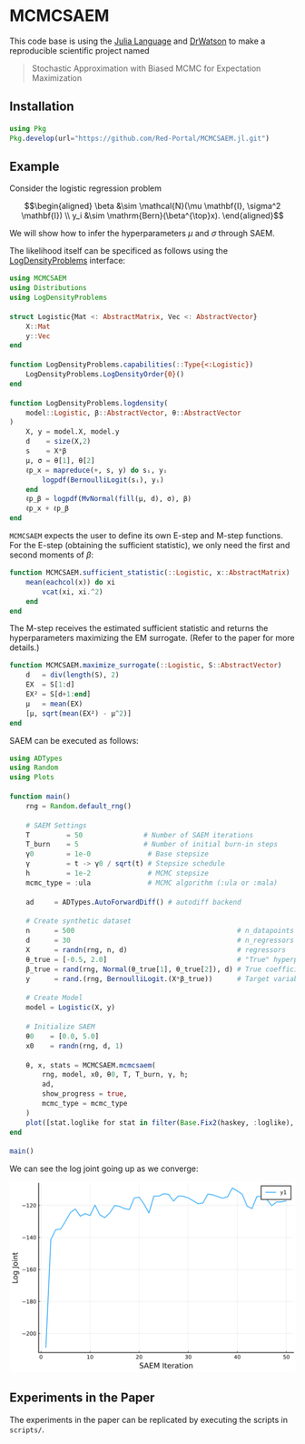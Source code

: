 
# MCMCSAEM

This code base is using the [Julia Language](https://julialang.org/) and
[DrWatson](https://juliadynamics.github.io/DrWatson.jl/stable/)
to make a reproducible scientific project named
> Stochastic Approximation with Biased MCMC for Expectation Maximization

## Installation

```julia
using Pkg
Pkg.develop(url="https://github.com/Red-Portal/MCMCSAEM.jl.git")
```

## Example
Consider the logistic regression problem
```math
\begin{aligned}
    \beta &\sim \mathcal{N}(\mu \mathbf{I}, \sigma^2 \mathbf{I}) \\
    y_i   &\sim \mathrm{Bern}(\beta^{\top}x).
\end{aligned}
```
We will show how to infer the hyperparameters $\mu$ and $\sigma$ through SAEM.

The likelihood itself can be specificed as follows using the [LogDensityProblems](https://github.com/tpapp/LogDensityProblems.jl) interface:
```julia
using MCMCSAEM
using Distributions
using LogDensityProblems

struct Logistic{Mat <: AbstractMatrix, Vec <: AbstractVector}
    X::Mat
    y::Vec
end

function LogDensityProblems.capabilities(::Type{<:Logistic})
    LogDensityProblems.LogDensityOrder{0}()
end

function LogDensityProblems.logdensity(
    model::Logistic, β::AbstractVector, θ::AbstractVector
)
    X, y = model.X, model.y
    d    = size(X,2)
    s    = X*β   
    μ, σ = θ[1], θ[2]
    ℓp_x = mapreduce(+, s, y) do sᵢ, yᵢ
        logpdf(BernoulliLogit(sᵢ), yᵢ)
    end
    ℓp_β = logpdf(MvNormal(fill(μ, d), σ), β)
    ℓp_x + ℓp_β
end
```

`MCMCSAEM` expects the user to define its own E-step and M-step functions.
For the E-step (obtaining the sufficient statistic), we only need the first and second moments of $\beta$:
```julia
function MCMCSAEM.sufficient_statistic(::Logistic, x::AbstractMatrix)
    mean(eachcol(x)) do xi
        vcat(xi, xi.^2)
    end
end
```

The M-step receives the estimated sufficient statistic and returns the hyperparameters maximizing the EM surrogate. (Refer to the paper for more details.)
```julia
function MCMCSAEM.maximize_surrogate(::Logistic, S::AbstractVector)
    d   = div(length(S), 2)
    EX  = S[1:d]
    EX² = S[d+1:end]
    μ   = mean(EX)
    [μ, sqrt(mean(EX²) - μ^2)]
end
```

SAEM can be executed as follows:
```julia
using ADTypes
using Random
using Plots

function main()
    rng = Random.default_rng()

    # SAEM Settings
    T         = 50               # Number of SAEM iterations
    T_burn    = 5                # Number of initial burn-in steps
    γ0        = 1e-0              # Base stepsize
    γ         = t -> γ0 / sqrt(t) # Stepsize schedule
    h         = 1e-2              # MCMC stepsize
    mcmc_type = :ula              # MCMC algorithm (:ula or :mala)

    ad     = ADTypes.AutoForwardDiff() # autodiff backend

    # Create synthetic dataset
    n      = 500                                        # n_datapoints
    d      = 30                                         # n_regressors
    X      = randn(rng, n, d)                           # regressors
    θ_true = [-0.5, 2.0]                                # "True" hyperparameters
    β_true = rand(rng, Normal(θ_true[1], θ_true[2]), d) # True coefficients
    y      = rand.(rng, BernoulliLogit.(X*β_true))      # Target variables
    
    # Create Model
    model = Logistic(X, y)

    # Initialize SAEM
    θ0    = [0.0, 5.0]
    x0    = randn(rng, d, 1)

    θ, x, stats = MCMCSAEM.mcmcsaem(
        rng, model, x0, θ0, T, T_burn, γ, h;
        ad, 
        show_progress = true, 
        mcmc_type = mcmc_type
    )
    plot([stat.loglike for stat in filter(Base.Fix2(haskey, :loglike), stats)], xlabel="SAEM Iteration", ylabel="Log Joint")
end

main()
```

We can see the log joint going up as we converge:

![logisticlogjoint](logistic_example.svg)

## Experiments in the Paper
The experiments in the paper can be replicated by executing the scripts in `scripts/`.
